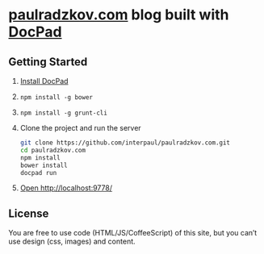 # [paulradzkov.com](http://paulradzkov.com/) blog built with [DocPad](https://github.com/bevry/docpad)


## Getting Started

1. [Install DocPad](https://github.com/bevry/docpad)
2. ```npm install -g bower```
3. ```npm install -g grunt-cli```

4. Clone the project and run the server

	``` bash
	git clone https://github.com/interpaul/paulradzkov.com.git
	cd paulradzkov.com
	npm install
	bower install
	docpad run
	```

1. [Open http://localhost:9778/](http://localhost:9778/)


## License

You are free to use code (HTML/JS/CoffeeScript) of this site, but you can’t use design (css, images) and content.
